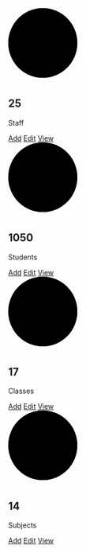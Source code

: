 <!DOCTYPE html>
<html lang="en">
<head>
    <meta charset="UTF-8">
    <meta http-equiv="X-UA-Compatible" content="IE=edge">
    <meta name="viewport" content="width=device-width, initial-scale=1.0">
    <title>Principal Dashboard</title>
    <link rel="stylesheet" href="principal_dashboard.css">
</head>
<body>
    <div class="container">
        <div class="cards">
            <div class="add_staff" style="--clr:#04fc43;">
                <svg>
                    <circle cx="70" cy="70" r="70"></circle>
                    <circle cx="70" cy="70" r="70"></circle>
                </svg>
                <div class="number">
                    <h2>25</h2>
                    <p>Staff</p>
                </div>
            </div>
            <div class="btn">
                <a href="" style="--btn:#04fc43">Add</a>
                <a href="" style="--btn:red;--cl:#fff;">Edit</a>
                <a href="" style="--btn:blue">View</a>
            </div>
        </div>
        <div class="cards">
            <div class="add_staff" style="--clr:#06ccff;">
                <svg>
                    <circle cx="70" cy="70" r="70"></circle>
                    <circle cx="70" cy="70" r="70"></circle>
                </svg>
                <div class="number">
                    <h2>1050</h2>
                    <p>Students</p>
                </div>
            </div>
            <div class="btn">
                <a href="" style="--btn:#04fc43">Add</a>
                <a href="" style="--btn:red;--cl:#fff;">Edit</a>
                <a href="" style="--btn:blue">View</a>
            </div>
        </div>
        <div class="cards">
            <div class="add_staff" style="--clr:#ff00be;">
                <svg>
                    <circle cx="70" cy="70" r="70"></circle>
                    <circle cx="70" cy="70" r="70"></circle>
                </svg>
                <div class="number">
                    <h2>17</h2>
                    <p>Classes</p>
                </div>
            </div>
            <div class="btn">
                <a href="" style="--btn:#04fc43">Add</a>
                <a href="" style="--btn:red;--cl:#fff;">Edit</a>
                <a href="" style="--btn:blue">View</a>
            </div>
        </div>
        <div class="cards">
            <div class="add_staff" style="--clr:#fee800;">
                <svg>
                    <circle cx="70" cy="70" r="70"></circle>
                    <circle cx="70" cy="70" r="70"></circle>
                </svg>
                <div class="number">
                    <h2>14</h2>
                    <p>Subjects</p>
                </div>
            </div>
            <div class="btn">
                <a href="" style="--btn:#04fc43">Add</a>
                <a href="" style="--btn:red;--cl:#fff;">Edit</a>
                <a href="" style="--btn:blue">View</a>
            </div>
        </div>
    </div>
</body>
</html>

